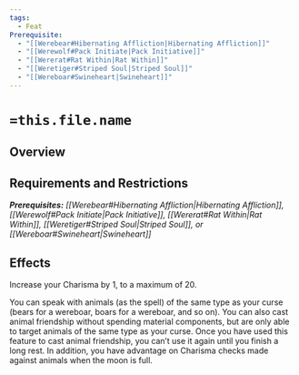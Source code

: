 ```yaml
---
tags:
  - Feat
Prerequisite:
  - "[[Werebear#Hibernating Affliction|Hibernating Affliction]]"
  - "[[Werewolf#Pack Initiate|Pack Initiative]]"
  - "[[Wererat#Rat Within|Rat Within]]"
  - "[[Weretiger#Striped Soul|Striped Soul]]"
  - "[[Wereboar#Swineheart|Swineheart]]"
---
```


# `=this.file.name`
## Overview
## Requirements and Restrictions

***Prerequisites:*** *[[Werebear#Hibernating Affliction|Hibernating Affliction]], [[Werewolf#Pack Initiate|Pack Initiative]], [[Wererat#Rat Within|Rat Within]], [[Weretiger#Striped Soul|Striped Soul]], or [[Wereboar#Swineheart|Swineheart]]*

## Effects

Increase your Charisma by 1, to a maximum of 20. 

You can speak with animals (as the spell) of the same type as your curse (bears for a wereboar, boars for a wereboar, and so on). You can also cast animal friendship without spending material components, but are only able to target animals of the same type as your curse. Once you have used this feature to cast animal friendship, you can’t use it again until you finish a long rest. In addition, you have advantage on Charisma checks made against animals when the moon is full.
